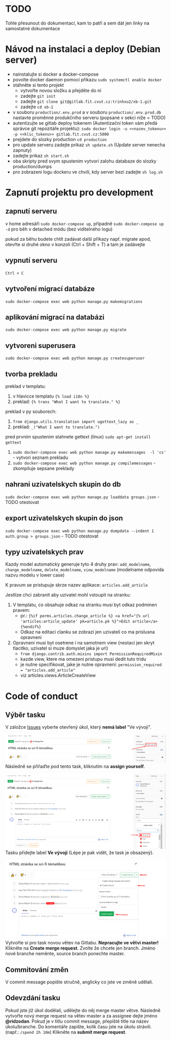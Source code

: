 TODO
====
Tohle přesunout do dokumentací, kam to patří a sem dát jen linky na samostatné dokumentace


Návod na instalaci a deploy (Debian server)
===========================================

- nainstalujte si docker a docker-compose
- povolte docker daemon pomocí příkazu `sudo systemctl enable docker`
- stáhněte si tento projekt
    - vytvořte novou složku a přejděte do ní
    - zadejte `git init`
    - zadejte `git clone git@gitlab.fit.cvut.cz:trinhxu2/xb-1.git`
    - zadejte `cd xb-1`
- v souboru `production/.env.prod` a v souboru `production/.env.prod.db` nastavte proměnné produkčního serveru (popsané v sekci níže = TODO)
- autentizujte se gitlab deploy tokenem (Autentizační token vám předá správce git repozitáře projektu): `sudo docker login -u <<nazev_tokenu>> -p <<klic_tokenu>> gitlab.fit.cvut.cz:5000`
- prejdete do slozky production `cd production`
- pro update serveru zadejte prikaz `sh update.sh` (Update server nenecha zapnuty)
- zadejte prikaz `sh start.sh`
- oba skripty pred svym spustenim vytvori zalohu databaze do slozky production/dumps
- pro zobrazeni logu dockeru ve chvili, kdy server bezi zadejte `sh log.sh`

Zapnutí projektu pro development
================================

zapnutí serveru
---------------
v home adresáři `sudo docker-compose up`, případně `sudo docker-compose up -d` pro běh v detached módu (bez viditelného logu)

pokud za běhu budete chtít zadávat další příkazy např. migrate apod, otevřte si druhé okno v konzoli (Ctrl + Shift + T) a tam je zadávejte

vypnutí serveru
---------------
`Ctrl + C`

vytvoření migrací databáze
--------------------------
`sudo docker-compose exec web python manage.py makemigrations`

aplikování migrací na databázi
------------------------------
`sudo docker-compose exec web python manage.py migrate`

vytvoreni superusera
--------------------
`sudo docker-compose exec web python manage.py createsuperuser`

tvorba prekladu
---------------
preklad v templatu:
 1. v hlavicce templatu `{% load i18n %}`
 2. preklad: `{% trans "What I want to translate." %}`

preklad v py souborech:
 1. `from django.utils.translation import ugettext_lazy as _`
 2. preklad: `_("What I want to translate.")`

pred prvnim spustenim stahnete gettext (linux) `sudo apt-get install gettext`
 1. `sudo docker-compose exec web python manage.py makemessages  -l 'cs'` - vytvori seznam prekladu
 2. `sudo docker-compose exec web python manage.py compilemessages` - zkompiluje sepsane preklady


nahrani uzivatelskych skupin do db
----------------------------------
`sudo docker-compose exec web python manage.py loaddata groups.json` - TODO otestovat

export uzivatelskych skupin do json
-----------------------------------
`sudo docker-compose exec web python manage.py dumpdata --indent 1 auth.group > groups.json` - TODO otestovat

typy uzivatelskych prav
-----------------------
Kazdy model automaticky generuje tyto 4 druhy prav:
`add_modelname`, `change_modelname`, `delete_modelname`, `view_modelname`
(modelname odpovida nazvu modelu v lower case)

K pravum se pristupuje skrze nazev aplikace: `articles.add_article`

Jestlize chci zabranit aby uzivatel mohl vstoupit na stranku:
1. V templatu, co obsahuje odkaz na stranku musi byt odkaz podminen pravem:
    - pr.: `{%if perms.articles.change_article %} <a href="{% url 'articles:article_update' pk=article.pk %}">Edit article</a> {%endif%}`
    - Odkaz na editaci clanku se zobrazi jen uzivateli co ma prislusna opravneni
2. Opravneni musi byt osetrene i na samotnem view (nestaci jen skryt tlacitko, uzivatel si muze domyslet jaka je url)
    - `from django.contrib.auth.mixins import PermissionRequiredMixin`
    - kazde view, ktere ma omezeni pristupu musi dedit tuto tridu
    - je nutne specifikovat, jake je nutne opravneni: `permission_required = "articles.add_article"`
    - viz articles.views.ArticleCreateView


Code of conduct
===============


Výběr tasku
-----------
V záložce [Issues](https://gitlab.fit.cvut.cz/trinhxu2/xb-1/issues) vyberte otevřený úkol, který **nemá label** "Ve vývoji".

![](images/assignEmployee.png)
Následně se přiřaďte pod tento task, kliknutím na **assign yourself**.

![](images/assignLabel.png)
Tasku přidejte label **Ve vývoji** (Lépe je pak vidět, že task je obsazený).

![](images/createBranch.png)
Vytvořte si pro task novou větev na Gitlabu. **Nepracujte ve větvi master!**
Klikněte na **Create merge request**.
Zvolte že chcete jen branch.
Jméno nové branche neměnte, source branch ponechte master.


Commitování změn
----------------
V commit message popište stručně, anglicky co jste ve změně udělali.


Odevzdání tasku
---------------
Pokud jste již úkol dodělali, udělejte do něj merge master větve.
Následně vytvořte nový merge request na větev master a za assignee dejte jméno **@ridzodan**.
Pokud je v titlu commit message, přepiště title na název úkolu/branche.
Do komentáře zapište, kolik času jste na úkolu strávili. (např.: `/spend 2h 10m`)
Klikněte na **submit merge request**.
